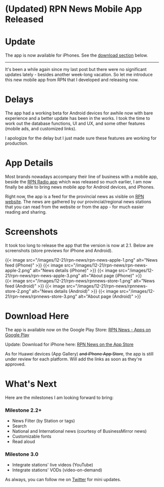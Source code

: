 # (Updated) RPN News Mobile App Released


# Update

The app is now available for iPhones. See the <a href="#download-here">download section</a> below.

<hr >

It's been a while again since my last post but there were no significant updates lately - besides another week-long vacation. So let me introduce this new mobile app from RPN that I developed and releasing now.

# Delays

The app had a working beta for Android devices for awhile now with bare experience and a better update has been in the works. I took the time to work out the database functions, UI and UX, and some other features (mobile ads, and customized links).

I apologize for the delay but I just made sure these features are working for production.

# App Details

Most brands nowadays accompany their line of business with a mobile app, beside the [RPN Radio app](https://tunein.rpnradio.com/download) which was released so much earlier, I am now finally be able to bring news mobile app for Android devices, and iPhones.

Right now, the app is a feed for the provincial news as visible on [RPN website](https://rpnradio.com/category/provincial-news/). The news are gathered by our provincial/regional news stations that you can read from the website or from the app - for much easier reading and sharing.

# Screenshots

It took too long to release the app that the version is now at 2.1. Below are screenshots (store previews for iPhone and Android).

<style>

div#gallery-rpn-news {
   display: flex;
    flex-wrap: wrap;
    justify-content: center;
}

div#gallery-rpn-news a {
  width: 20%;
  margin: 2px;
}

</style>

<div id="gallery-rpn-news">
{{< image src="/images/12-21/rpn-news/rpn-news-apple-1.png" alt="News feed (iPhone)" >}}
{{< image src="/images/12-21/rpn-news/rpn-news-apple-2.png" alt="News details (iPhone)"  >}}
{{< image src="/images/12-21/rpn-news/rpn-news-apple-3.png" alt="About page (iPhone)" >}}
</div>

<div id="gallery-rpn-news">
{{< image src="/images/12-21/rpn-news/rpnnews-store-1.png" alt="News feed (Android)" >}}
{{< image src="/images/12-21/rpn-news/rpnnews-store-2.png" alt="News details (Android)" >}}
{{< image src="/images/12-21/rpn-news/rpnnews-store-3.png" alt="About page (Android)" >}}
</div>

# Download Here

The app is available now on the Google Play Store: [RPN News - Apps on Google Play](https://play.google.com/store/apps/details?id=com.rpnradio.news&hl=en&gl=US)

Update: Download for iPhone here: [RPN News on the App Store](ttps://apps.apple.com/app/id1590143546)

As for Huawei devices (App Gallery) <del>and iPhone App Store</del>, the app is still under review for each platform. Will add the links as soon as they're approved.

# What's Next

Here are the milestones I am looking forward to bring:

### Milestone 2.2+

- News Filter (by Station or tags)
- Search
- National and International news (courtesy of BusinessMirror news)
- Customizable fonts
- Read aloud

### Milestone 3.0

- Integrate stations' live videos (YouTube)
- Integrate stations' VODs (video-on-demand)

As always, you can follow me on [Twitter](https://twitter.com/reddvid) for mini updates.

